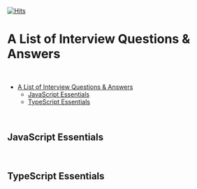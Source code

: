 [![Hits](https://hits.seeyoufarm.com/api/count/incr/badge.svg?url=https%3A%2F%2Fgithub.com%2FfunctionBee%2FList-of-Interview-Questions-and-Answers&count_bg=%2326333D&title_bg=%23555555&icon=libuv.svg&icon_color=%23E7E7E7&title=Number+of+visitors&edge_flat=false)](https://hits.seeyoufarm.com)

# A List of Interview Questions & Answers 

<br>

- [A List of Interview Questions \& Answers](#a-list-of-interview-questions--answers)
  - [JavaScript Essentials](#javascript-essentials)
  - [TypeScript Essentials](#typescript-essentials)

<br>

## JavaScript Essentials

<br>

## TypeScript Essentials
